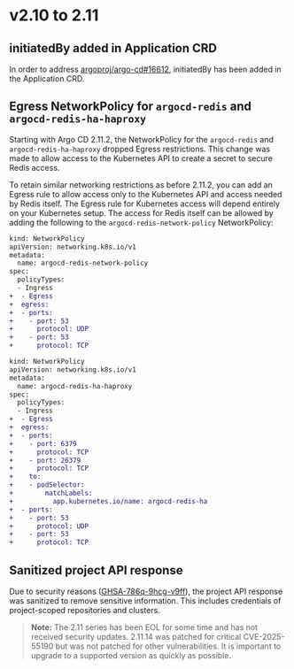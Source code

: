 # v2.10 to 2.11

## initiatedBy added in Application CRD

In order to address [argoproj/argo-cd#16612](https://github.com/argoproj/argo-cd/issues/16612), initiatedBy has been added in the Application CRD.

## Egress NetworkPolicy for `argocd-redis` and `argocd-redis-ha-haproxy`

Starting with Argo CD 2.11.2, the NetworkPolicy for the `argocd-redis` and `argocd-redis-ha-haproxy` dropped Egress restrictions. This change was made
to allow access to the Kubernetes API to create a secret to secure Redis access.

To retain similar networking restrictions as before 2.11.2, you can add an Egress rule to allow access only to the
Kubernetes API and access needed by Redis itself. The Egress rule for Kubernetes access will depend entirely on your
Kubernetes setup. The access for Redis itself can be allowed by adding the following to the
`argocd-redis-network-policy` NetworkPolicy:

```diff
kind: NetworkPolicy
apiVersion: networking.k8s.io/v1
metadata:
  name: argocd-redis-network-policy
spec:
  policyTypes:
  - Ingress
+  - Egress
+  egress:
+  - ports:
+    - port: 53
+      protocol: UDP
+    - port: 53
+      protocol: TCP
```

```diff
kind: NetworkPolicy
apiVersion: networking.k8s.io/v1
metadata:
  name: argocd-redis-ha-haproxy
spec:
  policyTypes:
  - Ingress
+  - Egress
+  egress:
+  - ports:
+    - port: 6379
+      protocol: TCP
+    - port: 26379
+      protocol: TCP
+    to:
+    - podSelector:
+        matchLabels:
+          app.kubernetes.io/name: argocd-redis-ha
+  - ports:
+    - port: 53
+      protocol: UDP
+    - port: 53
+      protocol: TCP
```

## Sanitized project API response

Due to security reasons ([GHSA-786q-9hcg-v9ff](https://github.com/argoproj/argo-cd/security/advisories/GHSA-786q-9hcg-v9ff)),
the project API response was sanitized to remove sensitive information. This includes
credentials of project-scoped repositories and clusters.

> **Note:** The 2.11 series has been EOL for some time and has not received security updates. 2.11.14 was patched for critical 
> CVE-2025-55190 but was not patched for other vulnerabilities. It is important to upgrade to a supported version as quickly as possible.
